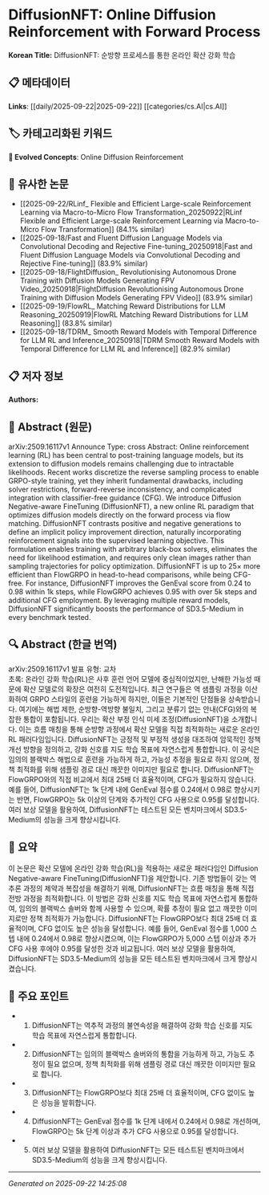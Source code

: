 # DiffusionNFT: Online Diffusion Reinforcement with Forward Process

**Korean Title:** DiffusionNFT: 순방향 프로세스를 통한 온라인 확산 강화 학습

## 📋 메타데이터

**Links**: [[daily/2025-09-22|2025-09-22]] [[categories/cs.AI|cs.AI]]

## 🏷️ 카테고리화된 키워드
**🚀 Evolved Concepts**: Online Diffusion Reinforcement

## 🔗 유사한 논문
- [[2025-09-22/RLinf_ Flexible and Efficient Large-scale Reinforcement Learning via Macro-to-Micro Flow Transformation_20250922|RLinf Flexible and Efficient Large-scale Reinforcement Learning via Macro-to-Micro Flow Transformation]] (84.1% similar)
- [[2025-09-18/Fast and Fluent Diffusion Language Models via Convolutional Decoding and Rejective Fine-tuning_20250918|Fast and Fluent Diffusion Language Models via Convolutional Decoding and Rejective Fine-tuning]] (83.9% similar)
- [[2025-09-18/FlightDiffusion_ Revolutionising Autonomous Drone Training with Diffusion Models Generating FPV Video_20250918|FlightDiffusion Revolutionising Autonomous Drone Training with Diffusion Models Generating FPV Video]] (83.9% similar)
- [[2025-09-19/FlowRL_ Matching Reward Distributions for LLM Reasoning_20250919|FlowRL Matching Reward Distributions for LLM Reasoning]] (83.8% similar)
- [[2025-09-18/TDRM_ Smooth Reward Models with Temporal Difference for LLM RL and Inference_20250918|TDRM Smooth Reward Models with Temporal Difference for LLM RL and Inference]] (82.9% similar)

## 📋 저자 정보

**Authors:** 

## 📄 Abstract (원문)

arXiv:2509.16117v1 Announce Type: cross 
Abstract: Online reinforcement learning (RL) has been central to post-training language models, but its extension to diffusion models remains challenging due to intractable likelihoods. Recent works discretize the reverse sampling process to enable GRPO-style training, yet they inherit fundamental drawbacks, including solver restrictions, forward-reverse inconsistency, and complicated integration with classifier-free guidance (CFG). We introduce Diffusion Negative-aware FineTuning (DiffusionNFT), a new online RL paradigm that optimizes diffusion models directly on the forward process via flow matching. DiffusionNFT contrasts positive and negative generations to define an implicit policy improvement direction, naturally incorporating reinforcement signals into the supervised learning objective. This formulation enables training with arbitrary black-box solvers, eliminates the need for likelihood estimation, and requires only clean images rather than sampling trajectories for policy optimization. DiffusionNFT is up to $25\times$ more efficient than FlowGRPO in head-to-head comparisons, while being CFG-free. For instance, DiffusionNFT improves the GenEval score from 0.24 to 0.98 within 1k steps, while FlowGRPO achieves 0.95 with over 5k steps and additional CFG employment. By leveraging multiple reward models, DiffusionNFT significantly boosts the performance of SD3.5-Medium in every benchmark tested.

## 🔍 Abstract (한글 번역)

arXiv:2509.16117v1 발표 유형: 교차  
초록: 온라인 강화 학습(RL)은 사후 훈련 언어 모델에 중심적이었지만, 난해한 가능성 때문에 확산 모델로의 확장은 여전히 도전적입니다. 최근 연구들은 역 샘플링 과정을 이산화하여 GRPO 스타일의 훈련을 가능하게 하지만, 이들은 기본적인 단점들을 상속받습니다. 여기에는 해법 제한, 순방향-역방향 불일치, 그리고 분류기 없는 안내(CFG)와의 복잡한 통합이 포함됩니다. 우리는 확산 부정 인식 미세 조정(DiffusionNFT)을 소개합니다. 이는 흐름 매칭을 통해 순방향 과정에서 확산 모델을 직접 최적화하는 새로운 온라인 RL 패러다임입니다. DiffusionNFT는 긍정적 및 부정적 생성을 대조하여 암묵적인 정책 개선 방향을 정의하고, 강화 신호를 지도 학습 목표에 자연스럽게 통합합니다. 이 공식은 임의의 블랙박스 해법으로 훈련을 가능하게 하고, 가능성 추정을 필요로 하지 않으며, 정책 최적화를 위해 샘플링 경로 대신 깨끗한 이미지만 필요로 합니다. DiffusionNFT는 FlowGRPO와의 직접 비교에서 최대 25배 더 효율적이며, CFG가 필요하지 않습니다. 예를 들어, DiffusionNFT는 1k 단계 내에 GenEval 점수를 0.24에서 0.98로 향상시키는 반면, FlowGRPO는 5k 이상의 단계와 추가적인 CFG 사용으로 0.95를 달성합니다. 여러 보상 모델을 활용하여, DiffusionNFT는 테스트된 모든 벤치마크에서 SD3.5-Medium의 성능을 크게 향상시킵니다.

## 📝 요약

이 논문은 확산 모델에 온라인 강화 학습(RL)을 적용하는 새로운 패러다임인 Diffusion Negative-aware FineTuning(DiffusionNFT)을 제안합니다. 기존 방법들이 갖는 역추론 과정의 제약과 복잡성을 해결하기 위해, DiffusionNFT는 흐름 매칭을 통해 직접 전방 과정을 최적화합니다. 이 방법은 강화 신호를 지도 학습 목표에 자연스럽게 통합하여, 임의의 블랙박스 솔버와 함께 사용할 수 있으며, 확률 추정이 필요 없고 깨끗한 이미지로만 정책 최적화가 가능합니다. DiffusionNFT는 FlowGRPO보다 최대 25배 더 효율적이며, CFG 없이도 높은 성능을 달성합니다. 예를 들어, GenEval 점수를 1,000 스텝 내에 0.24에서 0.98로 향상시켰으며, 이는 FlowGRPO가 5,000 스텝 이상과 추가 CFG 사용 후에야 0.95를 달성한 것과 비교됩니다. 여러 보상 모델을 활용하여, DiffusionNFT는 SD3.5-Medium의 성능을 모든 테스트된 벤치마크에서 크게 향상시켰습니다.

## 🎯 주요 포인트

- 1. DiffusionNFT는 역추적 과정의 불연속성을 해결하여 강화 학습 신호를 지도 학습 목표에 자연스럽게 통합합니다.

- 2. DiffusionNFT는 임의의 블랙박스 솔버와의 통합을 가능하게 하고, 가능도 추정이 필요 없으며, 정책 최적화를 위해 샘플링 경로 대신 깨끗한 이미지만 필요로 합니다.

- 3. DiffusionNFT는 FlowGRPO보다 최대 25배 더 효율적이며, CFG 없이도 높은 성능을 발휘합니다.

- 4. DiffusionNFT는 GenEval 점수를 1k 단계 내에서 0.24에서 0.98로 개선하며, FlowGRPO는 5k 단계 이상과 추가 CFG 사용으로 0.95를 달성합니다.

- 5. 여러 보상 모델을 활용하여 DiffusionNFT는 모든 테스트된 벤치마크에서 SD3.5-Medium의 성능을 크게 향상시킵니다.

---

*Generated on 2025-09-22 14:25:08*